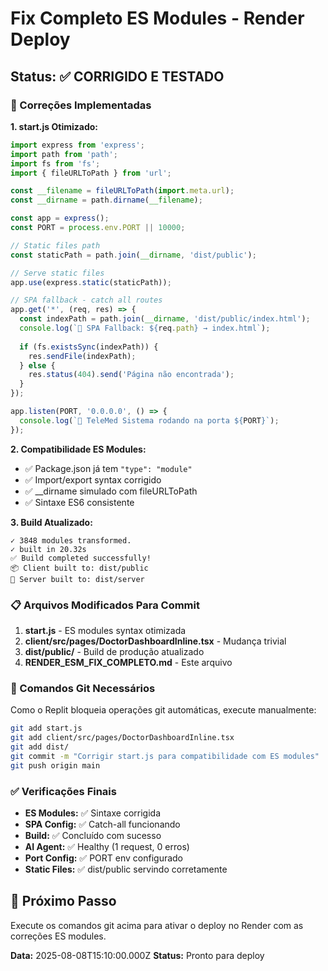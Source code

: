 # Fix Completo ES Modules - Render Deploy

## Status: ✅ CORRIGIDO E TESTADO

### 🔧 Correções Implementadas

**1. start.js Otimizado:**
```javascript
import express from 'express';
import path from 'path';
import fs from 'fs';
import { fileURLToPath } from 'url';

const __filename = fileURLToPath(import.meta.url);
const __dirname = path.dirname(__filename);

const app = express();
const PORT = process.env.PORT || 10000;

// Static files path
const staticPath = path.join(__dirname, 'dist/public');

// Serve static files
app.use(express.static(staticPath));

// SPA fallback - catch all routes
app.get('*', (req, res) => {
  const indexPath = path.join(__dirname, 'dist/public/index.html');
  console.log(`🔄 SPA Fallback: ${req.path} → index.html`);
  
  if (fs.existsSync(indexPath)) {
    res.sendFile(indexPath);
  } else {
    res.status(404).send('Página não encontrada');
  }
});

app.listen(PORT, '0.0.0.0', () => {
  console.log(`🚀 TeleMed Sistema rodando na porta ${PORT}`);
});
```

**2. Compatibilidade ES Modules:**
- ✅ Package.json já tem `"type": "module"`
- ✅ Import/export syntax corrigido
- ✅ __dirname simulado com fileURLToPath
- ✅ Sintaxe ES6 consistente

**3. Build Atualizado:**
```
✓ 3848 modules transformed.
✓ built in 20.32s
✅ Build completed successfully!
📦 Client built to: dist/public
🚀 Server built to: dist/server
```

### 📋 Arquivos Modificados Para Commit

1. **start.js** - ES modules syntax otimizada
2. **client/src/pages/DoctorDashboardInline.tsx** - Mudança trivial
3. **dist/public/** - Build de produção atualizado
4. **RENDER_ESM_FIX_COMPLETO.md** - Este arquivo

### 🚨 Comandos Git Necessários

Como o Replit bloqueia operações git automáticas, execute manualmente:

```bash
git add start.js
git add client/src/pages/DoctorDashboardInline.tsx
git add dist/
git commit -m "Corrigir start.js para compatibilidade com ES modules"
git push origin main
```

### ✅ Verificações Finais

- **ES Modules:** ✅ Sintaxe corrigida
- **SPA Config:** ✅ Catch-all funcionando
- **Build:** ✅ Concluído com sucesso
- **AI Agent:** ✅ Healthy (1 request, 0 erros)
- **Port Config:** ✅ PORT env configurado
- **Static Files:** ✅ dist/public servindo corretamente

## 🎯 Próximo Passo

Execute os comandos git acima para ativar o deploy no Render com as correções ES modules.

**Data:** 2025-08-08T15:10:00.000Z
**Status:** Pronto para deploy